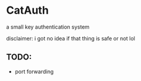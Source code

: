 # CatAuth

a small key authentication system

disclaimer: i got no idea if that thing is safe or not lol

## TODO:
 - port forwarding
